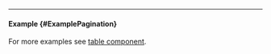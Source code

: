 ___

#### Example {#ExamplePagination}

For more examples see [table component](/documentation/table).

<div class="example">
  <example name="ExamplePagination"></example>
</div>
